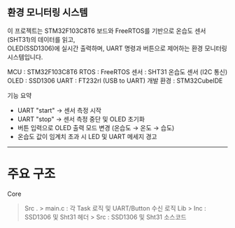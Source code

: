 환경 모니터링 시스템
---------------------------------------------------------------------------------------------------------
이 프로젝트는 STM32F103C8T6 보드와 FreeRTOS를 기반으로 온습도 센서(SHT31)의 데이터를 읽고,  
OLED(SSD1306)에 실시간 출력하며, UART 명령과 버튼으로 제어하는 환경 모니터링 시스템입니다.

MCU  : STM32F103C8T6
RTOS : FreeRTOS
센서 : SHT31 온습도 센서 (I2C 통신)
OLED : SSD1306
UART : FT232rl (USB to UART)
개발 환경 : STM32CubeIDE


기능 요약

- UART "start" → 센서 측정 시작
- UART "stop" → 센서 측정 중단 및 OLED 초기화
- 버튼 입력으로 OLED 출력 모드 변경 (온습도 → 온도 → 습도)
- 온습도 값이 임계치 초과 시 LED 및 UART 메세지 경고

----------------------------------------------------------------------------------------------------------

# 주요 구조

Core
   > Src
   .   > main.c : 각 Task 로직 및 UART/Button 수신 로직
   > Lib
       > Inc : SSD1306 및 Sht31 헤더
       > Src : SSD1306 및 Sht31 소스코드
